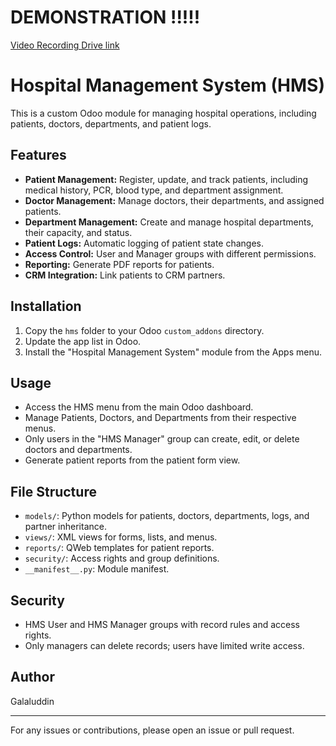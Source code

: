 # DEMONSTRATION !!!!!
[Video Recording Drive link]([/guides/content/editing-an-existing-page#modifying-front-matter](https://drive.google.com/drive/folders/1K2XcRBoRogcwz3t2jXfMacQjeTOSVbKZ))


# Hospital Management System (HMS)

This is a custom Odoo module for managing hospital operations, including patients, doctors, departments, and patient logs.

## Features

- **Patient Management:** Register, update, and track patients, including medical history, PCR, blood type, and department assignment.
- **Doctor Management:** Manage doctors, their departments, and assigned patients.
- **Department Management:** Create and manage hospital departments, their capacity, and status.
- **Patient Logs:** Automatic logging of patient state changes.
- **Access Control:** User and Manager groups with different permissions.
- **Reporting:** Generate PDF reports for patients.
- **CRM Integration:** Link patients to CRM partners.

## Installation

1. Copy the `hms` folder to your Odoo `custom_addons` directory.
2. Update the app list in Odoo.
3. Install the "Hospital Management System" module from the Apps menu.

## Usage

- Access the HMS menu from the main Odoo dashboard.
- Manage Patients, Doctors, and Departments from their respective menus.
- Only users in the "HMS Manager" group can create, edit, or delete doctors and departments.
- Generate patient reports from the patient form view.

## File Structure

- `models/`: Python models for patients, doctors, departments, logs, and partner inheritance.
- `views/`: XML views for forms, lists, and menus.
- `reports/`: QWeb templates for patient reports.
- `security/`: Access rights and group definitions.
- `__manifest__.py`: Module manifest.

## Security

- HMS User and HMS Manager groups with record rules and access rights.
- Only managers can delete records; users have limited write access.

## Author

Galaluddin

---

For any issues or contributions, please open an issue or pull request.

